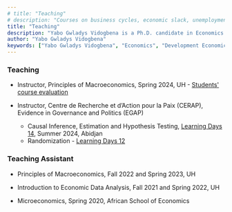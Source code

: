 ```yaml
---
# title: "Teaching"
# description: "Courses on business cycles, economic slack, unemployment, macroeconomics, and mathematical methods. For undergraduate and graduate students."
title: "Teaching"
description: "Yabo Gwladys Vidogbena is a Ph.D. candidate in Economics at the University of Houston, specializing in development economics and education. Yabo Gwladys Vidogbena is on the job market 2024-2025"
author: "Yabo Gwladys Vidogbena"
keywords: ["Yabo Gwladys Vidogbena", "Economics", "Development Economics", "University of Houston"]
---
```


### Teaching

+ Instructor, Principles of Macroeconomics, Spring 2024, UH - [Students' course evaluation](2220_10848_Course_Evaluation_Report.pdf)

+ Instructor, Centre de Recherche et d’Action pour la Paix (CERAP), Evidence in Governance and Politics (EGAP)
    - Causal Inference, Estimation and Hypothesis Testing, [Learning Days 14](https://egap.org/project/learning-days-14-west-africa-regional-hub-workshop/), Summer 2024, Abidjan
    - Randomization - [Learning Days 12](https://egap.org/project/learning-days-12-west-africa-regional-hub-workshop/)


### Teaching Assistant

+ Principles of Macroeconomics, Fall 2022 and Spring 2023, UH

+ Introduction to Economic Data Analysis, Fall 2021 and Spring 2022, UH

+ Microeconomics, Spring 2020, African School of Economics